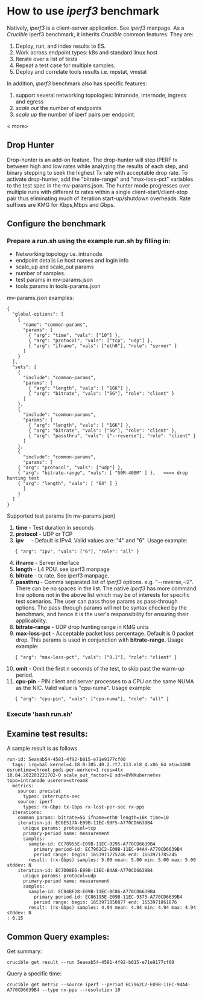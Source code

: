 # How to use *iperf3* benchmark

Natively, *iperf3* is a client-server application. See *iperf3* manpage. As a *Crucible* iperf3 benchmark, it inherits *Crucible* common features. They are:
 1. Deploy, run, and index results to ES.
 2. Work across endpoint types: k8s and standard linux host
 3. Iterate over a list of tests
 4. Repeat a test case for  multiple samples.
 5. Deploy and correlate tools results i.e. mpstat, vmstat

In addition, *iperf3* benchmark also has specific features:
 1. support several networking topologies: intranode, internode, ingress and egress
 2. *scale out* the number of endpoints
 3. *scale up* the number of iperf pairs per endpoint.
   
   < more>
## Drop Hunter

Drop-hunter is an add-on feature. The drop-hunter will step IPERF tx between high and low rates while analyzing the results of each step, and binary stepping to seek the highest Tx rate with acceptable drop rate. To activate drop-hunter, add the "bitrate-range" and "max-loss-pct" variables to the test spec in the mv-params.json. The hunter mode progresses over multiple runs with different tx rates within a single client-start/client-stop pair thus eliminating much of iteration start-up/shutdown overheads. Rate suffixes are KMG for Kbps,Mbps and Gbps.


## Configure the benchmark
### Prepare a run.sh using the example run.sh by filling in:
 - Networking topology i.e. intranode
 - endpoint details i.e  host names and login info
 - scale_up and scale_out params
 - number of samples.
 - test params in mv-params.json
 - tools params in tools-params.json

mv-params.json examples:

	{
	  "global-options": [
	    {
	      "name": "common-params",
	      "params": [
	        { "arg": "time", "vals": ["10"] },
	        { "arg": "protocol", "vals": ["tcp", "udp"] },
	        { "arg": "ifname", "vals": ["eth0"], "role": "server" }
	      ]
	    }
	  ],
	  "sets": [
	    {
	      "include": "common-params",
	      "params": [
	        { "arg": "length", "vals": [ "16K"] },
	        { "arg": "bitrate", "vals": ["5G"], "role": "client" }
	      ]
	    },
	    {
	      "include": "common-params",
	      "params": [
	        { "arg": "length", "vals": [ "16K"] },
	        { "arg": "bitrate", "vals": ["5G"], "role": "client" },
	        { "arg": "passthru", "vals": ["--reverse"], "role": "client" }
	      ]
	    },
	    {
	      "include": "common-params",
	      "params": [
		{ "arg": "protocol", "vals": ["udp"] },
		{ "arg": "bitrate-range", "vals": [ "50M-400M" ] },   <=== drop hunting test
		{ "arg": "length", "vals": [ "64" ] }
	      ]
	    }
	  ]
    }

Supported test params (in mv-params.json)

 1. **time**        - Test duration in seconds
 2. **protocol**  - UDP or TCP
 3.  **ipv**      - Default is IPv4. Valid values are: "4" and "6". Usage example:
 ```
 	{ "arg": "ipv", "vals": ["6"], "role": "all" }
 ```
 4. **ifname**    - Server interface 
 5. **length**     - L4 PDU. see iperf3 manpage 
 6. **bitrate**    - tx rate. See iperf3 manpage. 
 7. **passthru**   - Comma separated list of *iperf3*  options. e.g. "--reverse,-i2". There can be no spaces in the list. The native *iperf3* has more command line options not in the above list which may be of interests for specific test scenarios. The user can pass those params as pass-through options. The pass-through params will not be syntax checked by the benchmark, and hence it is the user's responsibility for ensuring their applicability.
 8. **bitrate-range**	- UDP drop hunting range in KMG units
 9. **max-loss-pct**    - Acceptable packet loss percentage. Default is 0 packet drop. This params is used in conjunction with **bitrate-range**. Usage example:
 ``` 
 	{ "arg": "max-loss-pct", "vals": ["0.1"], "role": "client" }
 ```
 10. **omit**  - Omit the first n seconds of the test, to skip past the warm-up period.
 11. **cpu-pin** - PIN client and server processes to a CPU on the same NUMA as the NIC. Valid value is "cpu-numa". Usage example:
 ```
 	{ "arg": "cpu-pin", "vals": ["cpu-numa"], "role": "all" }
 ```

### Execute 'bash run.sh'

## Examine test results:
A sample result is as follows

	run-id: 5eaeab54-4581-4f92-b015-e71e9177cf00                                                                                         
	  tags: irq=bal kernel=4.18.0-305.40.2.rt7.113.el8_4.x86_64 mtu=1400 osruntime=chroot pods-per-worker=1 rcos=4tx                     10.84.202203221702-0 scale_out_factor=1 sdn=OVNKubernetes topo=intranode userenv=stream8                                             
	  metrics:                                                                                                                           
	    source: procstat                                                                                                                 
	      types: interrupts-sec                                                                                                          
	    source: iperf                                                                                                                    
	      types: rx-Gbps tx-Gbps rx-lost-per-sec rx-pps                                                                                  
	  iterations:                                                                                                                        
	    common params: bitrate=5G ifname=eth0 length=16K time=10 
	    iteration-id: EC6E517A-E09B-11EC-99F5-A770CD6639B4
	      unique params: protocol=tcp 
	      primary-period name: measurement
	      samples:
	        sample-id: EC78955E-E09B-11EC-B295-A770CD6639B4
	          primary period-id: EC7962C2-E09B-11EC-94A4-A770CD6639B4
	          period range: begin: 1653971775246 end: 1653971785245
	        result: (rx-Gbps) samples: 5.00 mean: 5.00 min: 5.00 max: 5.00 stddev: N
	    iteration-id: EC7D08E6-E09B-11EC-B4A8-A770CD6639B4
	      unique params: protocol=udp 
	      primary-period name: measurement
	      samples:
	        sample-id: EC84BF28-E09B-11EC-8C86-A770CD6639B4
	          primary period-id: EC86195E-E09B-11EC-9373-A770CD6639B4
	          period range: begin: 1653971850877 end: 1653971861876
	        result: (rx-Gbps) samples: 4.94 mean: 4.94 min: 4.94 max: 4.94 stddev: N
	: 0.15
	      
## Common Query examples:
Get summary:

	crucible get result --run 5eaeab54-4581-4f92-b015-e71e9177cf00
Query a specific time:

	crucible get metric --source iperf --period EC7962C2-E09B-11EC-94A4-A770CD6639B4 --type rx-pps --resolution 10

